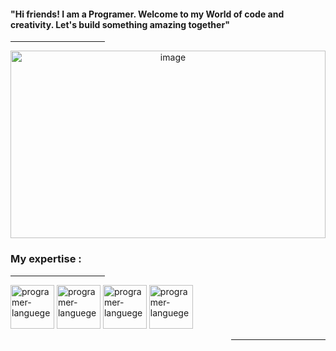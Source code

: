 <div display="table">
  <h4 background-color="blue"> "Hi friends! I am a Programer. Welcome to my World of code and creativity. Let's build something amazing together" </h4>
  <div width="30%">
  <hr width="30%" height="1px">
</div>
</div>
  <div align="center" background-color="red" height="300px" width="100%" >
  <img src="programming.jpg" alt="image" height="300px" width="100%" border-radius="20%" />
</div>

<h3 color="red"> My expertise : </h3>
<div width="30%">
  <hr width="30%" height="1px">
</div>
<div>
  <img width="70px" height="70px" src="https://user-images.githubusercontent.com/25181517/192158954-f88b5814-d510-4564-b285-dff7d6400dad.png" alt="programer-languege">
  <img width="70px" height="70px" src="https://user-images.githubusercontent.com/25181517/183898674-75a4a1b1-f960-4ea9-abcb-637170a00a75.png" alt="programer-languege">
  <img width="70px" height="70px" src="https://user-images.githubusercontent.com/25181517/117447155-6a868a00-af3d-11eb-9cfe-245df15c9f3f.png" alt="programer-languege">
  <img width="70px" height="70px" src="https://user-images.githubusercontent.com/25181517/183898054-b3d693d4-dafb-4808-a509-bab54cf5de34.png" alt="programer-languege">
</div>
  <div width="30%" align="right" border-radius="50px">
  <hr width="30%" height="1px" border-radius="50px">
</div>
